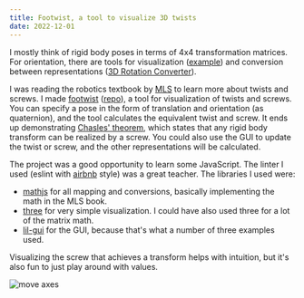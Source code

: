```yaml
---
title: Footwist, a tool to visualize 3D twists
date: 2022-12-01
---
```


I mostly think of rigid body poses in terms of 4x4 transformation matrices. For
orientation, there are tools for visualization
([example](https://quaternions.online/)) and conversion between representations
([3D Rotation Converter](https://www.andre-gaschler.com/rotationconverter/)).

I was reading the robotics textbook by
[MLS](https://www.cds.caltech.edu/~murray/books/MLS/) to learn more about
twists and screws. I made [footwist](https://robowager.github.io/footwist/)
([repo](https://github.com/robowager/footwist)), a tool for visualization of
twists and screws. You can specify a pose in the form of translation and
orientation (as quaternion), and the tool calculates the equivalent twist and
screw. It ends up demonstrating [Chasles'
theorem](https://en.wikipedia.org/wiki/Chasles%27_theorem_(kinematics)), which
states that any rigid body transform can be realized by a screw. You could also
use the GUI to update the twist or screw, and the other representations will be
calculated.

The project was a good opportunity to learn some JavaScript. The linter I used
(eslint with [airbnb](https://github.com/airbnb/javascript) style) was a great
teacher.  The libraries I used were:
- [mathjs](https://mathjs.org/) for all mapping and conversions, basically
  implementing the math in the MLS book.
- [three](https://threejs.org/) for very simple visualization. I could have
  also used three for a lot of the matrix math.
- [lil-gui](https://lil-gui.georgealways.com/) for the GUI, because that's what
  a number of three examples used.

Visualizing the screw that achieves a transform helps with intuition, but it's
also fun to just play around with values.

![move axes](/footwist/move_axes.gif)
